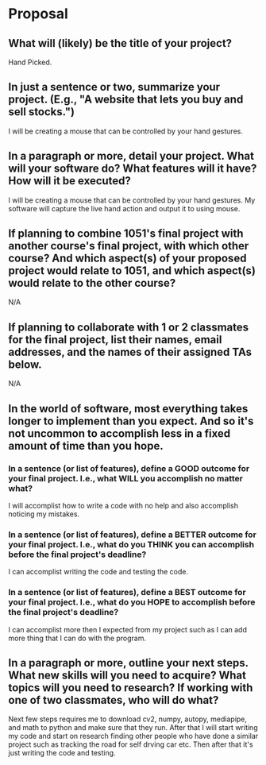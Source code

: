 # Proposal

## What will (likely) be the title of your project?

Hand Picked.

## In just a sentence or two, summarize your project. (E.g., "A website that lets you buy and sell stocks.")

I will be creating a mouse that can be controlled by your hand gestures.

## In a paragraph or more, detail your project. What will your software do? What features will it have? How will it be executed?

I will be creating a mouse that can be controlled by your hand gestures. My software will capture the live hand action and output it to using mouse.

## If planning to combine 1051's final project with another course's final project, with which other course? And which aspect(s) of your proposed project would relate to 1051, and which aspect(s) would relate to the other course?

N/A

## If planning to collaborate with 1 or 2 classmates for the final project, list their names, email addresses, and the names of their assigned TAs below.

N/A

## In the world of software, most everything takes longer to implement than you expect. And so it's not uncommon to accomplish less in a fixed amount of time than you hope.

### In a sentence (or list of features), define a GOOD outcome for your final project. I.e., what WILL you accomplish no matter what?

I will accomplist how to write a code with no help and also accomplish noticing my mistakes.

### In a sentence (or list of features), define a BETTER outcome for your final project. I.e., what do you THINK you can accomplish before the final project's deadline?

I can accomplist writing the code and testing the code.

### In a sentence (or list of features), define a BEST outcome for your final project. I.e., what do you HOPE to accomplish before the final project's deadline?

I can accomplist more then I expected from my project such as I can add more thing that I can do with the program. 

## In a paragraph or more, outline your next steps. What new skills will you need to acquire? What topics will you need to research? If working with one of two classmates, who will do what?

Next few steps requires me to download cv2, numpy, autopy, mediapipe, and math to python and make sure that they run. After that I will start writing my code and start on research finding other people who have done a similar project such as tracking the road for self drving car etc. Then after that it's just writing the code and testing. 

